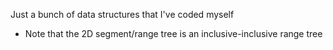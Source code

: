 Just a bunch of data structures that I've coded myself
- Note that the 2D segment/range tree is an inclusive-inclusive range tree